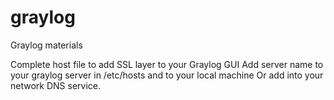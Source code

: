 # graylog
Graylog materials

Complete host file to add SSL layer to your Graylog GUI
Add server name to your graylog server in /etc/hosts and to your local machine
Or add into your network DNS service.
